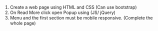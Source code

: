 1. Create a web page using HTML and CSS (Can use bootstrap)
2. On Read More click open Popup using (JS/ jQuery)
3. Menu and the first section must be mobile responsive. (Complete the whole page)